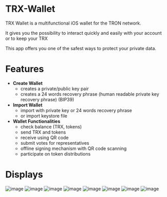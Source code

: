# TRX-Wallet

TRX Wallet is a multifunctional iOS wallet for the TRON network.

It gives you the possibility to interact quickly and easily with your account or to keep your TRX

This app offers you one of the safest ways to protect your private data.

# Features
  - **Create Wallet**
    - creates a private/public key pair
    - creates a 24 words recovery phrase (human readable private key recovery phrase) (BIP39)
  - **Import Wallet**
    - import with private key or 24 words recovery phrase
    - or import keystore file
  - **Wallet Functionalities**
    - check balance (TRX, tokens)
    - send TRX and tokens
    - receive using QR code
    - submit votes for representatives
    - offline signing mechanism with QR code scanning
    - participate on token distributions

# Displays
  
![image](https://github.com/NewHorizonLabs/TRX-Wallet/blob/master/Wallet/screenshoots/logo.png)
![image](https://github.com/NewHorizonLabs/TRX-Wallet/blob/master/Wallet/screenshoots/balance.PNG)
![image](https://github.com/NewHorizonLabs/TRX-Wallet/blob/master/Wallet/screenshoots/votelist.PNG)
![image](https://github.com/NewHorizonLabs/TRX-Wallet/blob/master/Wallet/screenshoots/receive.PNG)
![image](https://github.com/NewHorizonLabs/TRX-Wallet/blob/master/Wallet/screenshoots/participate.PNG)
![image](https://github.com/NewHorizonLabs/TRX-Wallet/blob/master/Wallet/screenshoots/issuetoken.PNG)
![image](https://github.com/NewHorizonLabs/TRX-Wallet/blob/master/Wallet/screenshoots/set.PNG)
![image](https://github.com/NewHorizonLabs/TRX-Wallet/blob/master/Wallet/screenshoots/import.PNG)
